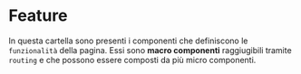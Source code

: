 # Feature

In questa cartella sono presenti i componenti che definiscono le `funzionalità` della pagina.
Essi sono **macro componenti** raggiugibili tramite `routing` e che possono essere composti da più micro componenti.
